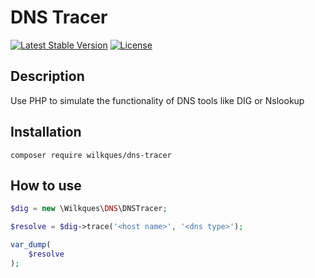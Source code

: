 # DNS Tracer

[![Latest Stable Version](https://poser.pugx.org/wilkques/dns-tracer/v/stable)](https://packagist.org/packages/wilkques/dns-tracer)
[![License](https://poser.pugx.org/wilkques/dns-tracer/license)](https://packagist.org/packages/wilkques/dns-tracer)

## Description
Use PHP to simulate the functionality of DNS tools like DIG or Nslookup

## Installation
`composer require wilkques/dns-tracer`

## How to use
```php
$dig = new \Wilkques\DNS\DNSTracer;

$resolve = $dig->trace('<host name>', '<dns type>');

var_dump(
    $resolve
);
```